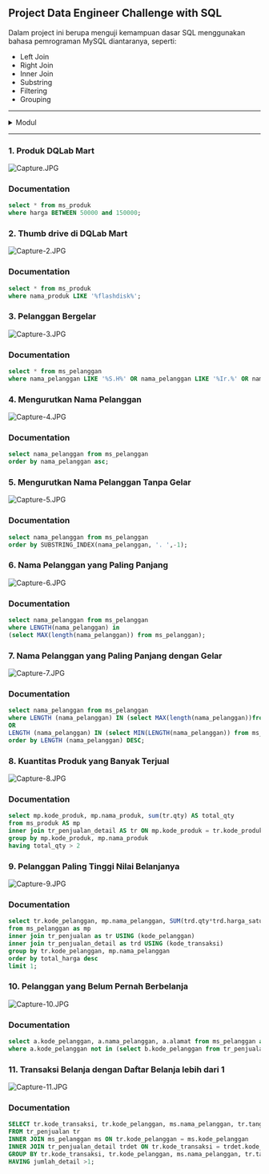 ## Project Data Engineer Challenge with SQL

Dalam project ini berupa menguji kemampuan dasar SQL menggunakan bahasa pemrograman MySQL diantaranya, seperti:

- Left Join
- Right Join
- Inner Join
- Substring
- Filtering
- Grouping
---

<details><summary>Modul</summary>

- [[📂](https://github.com/azwarerizal/own-project/tree/master/SQL/Data%20Engineer%20Challenge%20with%20SQL/Data)]
[[🔍](https://academy.dqlab.id/main/projectcode/99/195/956?pr=0)] [[📃](https://academy.dqlab.id/certificate/pdf/DQLABSQLTSWUWCOK)] Project Data Engineer Challenge with SQL

</details>

---

### 1. Produk DQLab Mart

![Capture.JPG](https://github.com/azwarerizal/own-project/blob/master/SQL/Data%20Engineer%20Challenge%20with%20SQL/img/Capture.JPG?raw=true)

### Documentation


```sql
select * from ms_produk
where harga BETWEEN 50000 and 150000;
```

### 2. Thumb drive di DQLab Mart

![Capture-2.JPG](https://github.com/azwarerizal/own-project/blob/master/SQL/Data%20Engineer%20Challenge%20with%20SQL/img/Capture-2.JPG?raw=true)

### Documentation


```sql
select * from ms_produk
where nama_produk LIKE '%flashdisk%';
```

### 3. Pelanggan Bergelar

![Capture-3.JPG](https://github.com/azwarerizal/own-project/blob/master/SQL/Data%20Engineer%20Challenge%20with%20SQL/img/Capture-3.JPG?raw=true)

### Documentation

```sql
select * from ms_pelanggan
where nama_pelanggan LIKE '%S.H%' OR nama_pelanggan LIKE '%Ir.%' OR nama_pelanggan LIKE '%Drs%';
```

### 4. Mengurutkan Nama Pelanggan

![Capture-4.JPG](https://github.com/azwarerizal/own-project/blob/master/SQL/Data%20Engineer%20Challenge%20with%20SQL/img/Capture-4.JPG?raw=true)

### Documentation

```sql
select nama_pelanggan from ms_pelanggan
order by nama_pelanggan asc;
```

### 5. Mengurutkan Nama Pelanggan Tanpa Gelar

![Capture-5.JPG](https://github.com/azwarerizal/own-project/blob/master/SQL/Data%20Engineer%20Challenge%20with%20SQL/img/Capture-5.JPG?raw=true)

### Documentation

```sql
select nama_pelanggan from ms_pelanggan
order by SUBSTRING_INDEX(nama_pelanggan, '. ',-1);
```

### 6. Nama Pelanggan yang Paling Panjang

![Capture-6.JPG](https://github.com/azwarerizal/own-project/blob/master/SQL/Data%20Engineer%20Challenge%20with%20SQL/img/Capture-6.JPG?raw=true)

### Documentation

```sql
select nama_pelanggan from ms_pelanggan
where LENGTH(nama_pelanggan) in
(select MAX(length(nama_pelanggan)) from ms_pelanggan);
```

### 7. Nama Pelanggan yang Paling Panjang dengan Gelar

![Capture-7.JPG](https://github.com/azwarerizal/own-project/blob/master/SQL/Data%20Engineer%20Challenge%20with%20SQL/img/Capture-7.JPG?raw=true)

### Documentation

```sql
select nama_pelanggan from ms_pelanggan
where LENGTH (nama_pelanggan) IN (select MAX(length(nama_pelanggan))from ms_pelanggan)
OR
LENGTH (nama_pelanggan) IN (select MIN(LENGTH(nama_pelanggan)) from ms_pelanggan)
order by LENGTH (nama_pelanggan) DESC;
```

### 8. Kuantitas Produk yang Banyak Terjual

![Capture-8.JPG](https://github.com/azwarerizal/own-project/blob/master/SQL/Data%20Engineer%20Challenge%20with%20SQL/img/Capture-8.JPG?raw=true)

### Documentation

```sql
select mp.kode_produk, mp.nama_produk, sum(tr.qty) AS total_qty
from ms_produk AS mp
inner join tr_penjualan_detail AS tr ON mp.kode_produk = tr.kode_produk
group by mp.kode_produk, mp.nama_produk
having total_qty > 2
```

### 9. Pelanggan Paling Tinggi Nilai Belanjanya

![Capture-9.JPG](https://github.com/azwarerizal/own-project/blob/master/SQL/Data%20Engineer%20Challenge%20with%20SQL/img/Capture-9.JPG?raw=true)

### Documentation

```sql
select tr.kode_pelanggan, mp.nama_pelanggan, SUM(trd.qty*trd.harga_satuan) AS total_harga
from ms_pelanggan as mp
inner join tr_penjualan as tr USING (kode_pelanggan)
inner join tr_penjualan_detail as trd USING (kode_transaksi)
group by tr.kode_pelanggan, mp.nama_pelanggan
order by total_harga desc
limit 1;
```

### 10. Pelanggan yang Belum Pernah Berbelanja

![Capture-10.JPG](https://github.com/azwarerizal/own-project/blob/master/SQL/Data%20Engineer%20Challenge%20with%20SQL/img/Capture-10.JPG?raw=true)

### Documentation

```sql
select a.kode_pelanggan, a.nama_pelanggan, a.alamat from ms_pelanggan as a
where a.kode_pelanggan not in (select b.kode_pelanggan from tr_penjualan as b)
```

### 11. Transaksi Belanja dengan Daftar Belanja lebih dari 1

![Capture-11.JPG](https://github.com/azwarerizal/own-project/blob/master/SQL/Data%20Engineer%20Challenge%20with%20SQL/img/Capture-11.JPG?raw=true)

### Documentation

```sql
SELECT tr.kode_transaksi, tr.kode_pelanggan, ms.nama_pelanggan, tr.tanggal_transaksi, COUNT(trdet.qty) AS jumlah_detail 
FROM tr_penjualan tr
INNER JOIN ms_pelanggan ms ON tr.kode_pelanggan = ms.kode_pelanggan
INNER JOIN tr_penjualan_detail trdet ON tr.kode_transaksi = trdet.kode_transaksi
GROUP BY tr.kode_transaksi, tr.kode_pelanggan, ms.nama_pelanggan, tr.tanggal_transaksi
HAVING jumlah_detail >1;
```
